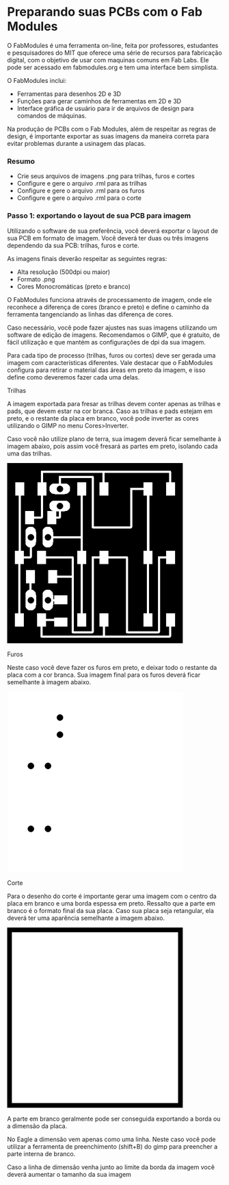 # Preparando suas PCBs com o Fab Modules

O FabModules é uma ferramenta on-line, feita por professores, estudantes e pesquisadores do MIT que oferece uma série de recursos para fabricação digital, com o objetivo de usar com maquinas comuns em Fab Labs. Ele pode ser acessado em fabmodules.org e tem uma interface bem simplista.

O FabModules inclui:

* Ferramentas para desenhos 2D e 3D
* Funções para gerar caminhos de ferramentas em 2D e 3D
* Interface gráfica de usuário para ir de arquivos de design para comandos de máquinas.

Na produção de PCBs com o Fab Modules, além de respeitar as regras de design, é importante exportar as suas imagens da maneira correta para evitar problemas durante a usinagem das placas.

### Resumo

* Crie seus arquivos de imagens .png para trilhas, furos e cortes
* Configure e gere o arquivo .rml para as trilhas
* Configure e gere o arquivo .rml para os furos
* Configure e gere o arquivo .rml para o corte

### Passo 1: exportando o layout de sua PCB para imagem

Utilizando o software de sua preferência, você deverá exportar o layout de sua PCB em formato de imagem. Você deverá ter duas ou três imagens dependendo da sua PCB: trilhas, furos e corte.

As imagens finais deverão respeitar as seguintes regras:

* Alta resolução \(500dpi ou maior\)
* Formato .png
* Cores Monocromáticas \(preto e branco\)

O FabModules funciona através de processamento de imagem, onde ele reconhece a diferença de cores \(branco e preto\) e define o caminho da ferramenta tangenciando as linhas das diferença de cores.

Caso necessário, você pode fazer ajustes nas suas imagens utilizando um software de edição de imagens. Recomendamos o GIMP, que é gratuito, de fácil utilização e que mantém as configurações de dpi da sua imagem.

Para cada tipo de processo \(trilhas, furos ou cortes\) deve ser gerada uma imagem com características diferentes. Vale destacar que o FabModules configura para retirar o material das áreas em preto da imagem, e isso define como deveremos fazer cada uma delas.

Trilhas

A imagem exportada para fresar as trilhas devem conter apenas as trilhas e pads, que devem estar na cor branca. Caso as trilhas e pads estejam em preto, e o restante da placa em branco, você pode inverter as cores utilizando o GIMP no menu Cores&gt;Inverter.

Caso você não utilize plano de terra, sua imagem deverá ficar semelhante à imagem abaixo, pois assim você fresará as partes em preto, isolando cada uma das trilhas.

![](/assets/top_traces.png)



Furos

Neste caso você deve fazer os furos em preto, e deixar todo o restante da placa com a cor branca. Sua imagem final para os furos deverá ficar semelhante à imagem abaixo.

![](/assets/top_drills.png)



Corte

Para o desenho do corte é importante gerar uma imagem com o centro da placa em branco e uma borda espessa em preto. Ressalto que a parte em branco é o formato final da sua placa. Caso sua placa seja retangular, ela deverá ter uma aparência semelhante a imagem abaixo.

![](/assets/top_cut.png)

A parte em branco geralmente pode ser conseguida exportando a borda ou a dimensão da placa.

No Eagle a dimensão vem apenas como uma linha. Neste caso você pode utilizar a ferramenta de preenchimento \(shift+B\) do gimp para preencher a parte interna de branco.

Caso a linha de dimensão venha junto ao limite da borda da imagem você deverá aumentar o tamanho da sua imagem





